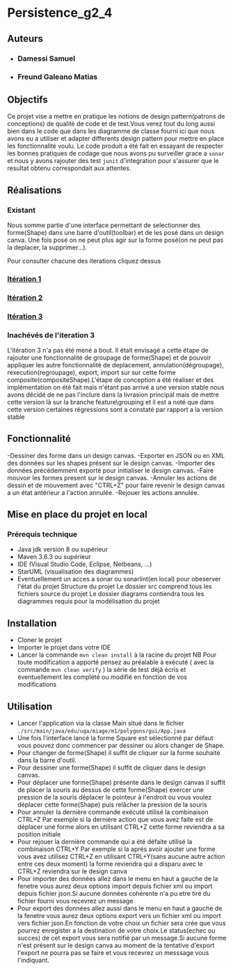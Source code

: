 # Persistence_g2_4

## Auteurs
- ### Damessi Samuel
- ### Freund Galeano Matias

## Objectifs
Ce projet vise a mettre en pratique les notions de design pattern(patrons de conceptions) de qualité de code et de test.Vous verez tout du long aussi bien dans le code que dans les diagramme de classe fourni ici que nous avons eu a utiliser et adapter differents design pattern pour mettre en place les fonctionnalité voulu. Le code produit a été fait en essayant de respecter les bonnes pratiques de codage que nous avons pu surveiller grace a `sonar` et nous y avons rajouter des test `junit` d'integration pour s'assurer que le resultat obtenu correspondait aux attentes.

## Réalisations

### Existant 
Nous somme partie d'une interface permettant de selectionner des forme(Shape) dans une barre d'outil(toolbar) et de les posé dans un design canva. Une fois posé on ne peut plus agir sur la forme posé(on ne peut pas la deplacer, la supprimer...).

Pour consulter chacune des iterations cliquez dessus

### [Itération 1](Iteration1.md) 

### [Itération 2](Iteration2.md) 

### [Itération 3](Iteration3.md) 


### Inachévés de l'iteration 3 
L'itération 3 n'a pas été mené a bout. Il était envisagé a cette étape de rajouter une fonctionnalité de groupage de forme(Shape) et de pouvoir appliquer les autre fonctionnalité de deplacement, annulation(dégroupage), rexecution(regroupage), export, import sur sur cette forme composite(compositeShape).L'étape de conception a été réaliser et des implémentation on été fait mais n'étant pas arrivé a une version stable nous avons décidé de ne pas l'inclure dans la livrasion principal mais de mettre cette version là sur la branche feature\grouping et il est a noté que dans cette version certaines régressions sont a constaté par rapport a la version stable

## Fonctionnalité 
-Dessiner des forme dans un design canvas.
-Exporter en JSON ou en XML des données sur les shapes présent sur le design canvas.
-Importer des données précédemment exporté pour initialiser le design canvas.
-Faire mouvoir les formes present sur le design canvas.
-Annuler les actions de dessin et de mouvement avec "CTRL+Z" pour faire revenir le design canvas a un état antérieur a l'action annulée.
-Rejouer les actions annulée.

## Mise en place du projet en local

### Prérequis technique
- Java jdk version 8 ou supérieur
- Maven 3.6.3 ou supérieur
- IDE (Visual Studio Code, Eclipse, Netbeans, ...)
- StarUML (visualisation des diagrammes)
- Eventuellement un acces a sonar ou sonarlint(en local) pour obeserver l'état du projet 
Structure du projet
Le dossier src comprend tous les fichiers source du projet
Le dossier diagrams contiendra tous les diagrammes requis pour la modélisation du projet

## Installation
- Cloner le projet
- Importer le projet dans votre IDE
- Lancer la commande `mvn clean install` à la racine du projet
NB Pour toute modification a apporté pensez au préalable à exécuté ( avec la commande `mvn clean verify` )   la série de test déjà écris et éventuellement les complété ou modifié en fonction de vos modifications

## Utilisation 
- Lancer l'application via la classe Main situé dans le fichier `./src/main/java/edu/uga/miage/m1/polygons/gui/App.java`
- Une fois l'interface lancé la forme Square est sélectionné par défaut vous pouvez donc commencer par dessiner ou alors changer de Shape.
- Pour changer de forme(Shape) il suffit de cliquer sur la forme souhaité dans la barre d'outil.
- Pour dessiner une forme(Shape) il suffit de cliquer dans le design canvas.
- Pour déplacer une forme(Shape)  présente dans le design canvas il suffit de placer la souris au dessus de cette forme(Shape) exercer une pression de la souris déplacer le pointeur à l'endroit ou vous voulez déplacer cette forme(Shape) puis relâcher la pression de la souris 
- Pour annuler la dernière commande exécuté utilisé la combinaison CTRL+Z 
          Par exemple si la dernière action que vous avez faite est de déplacer une forme alors en utilisant CTRL+Z cette forme reviendra a sa position initiale
- Pour rejouer la dernière commande qui a été défaite utilisé la combinaison CTRL+Y 
          Par exemple si la aprés avoir ajouter une forme vous avez utilisez CTRL+Z en utilisant CTRL+Y(sans aucune autre action entre ces deux moment) la forme reviendra qui a disparu avec le CTRL+Z reviendra sur le design canva
- Pour importer des données allez dans le menu en haut a gauche de la fenetre vous aurez deux options import depuis fichier xml ou import depuis fichier json.Si aucune données cohérente n'a pu etre tiré du fichier fourni vous recevrez un message
- Pour export des données allez aussi dans le menu en haut a gauche de la fenetre vous aurez deux options export vers un fichier xml ou import vers fichier json.En fonction de votre choix un fichier sera crée que vous pourrez enregister a la destination de votre choix.Le status(echec ou succes) de cet export vous sera notifié par un message.Si aucune forme n'est présent sur le design canva au moment de la tentative d'export l'export ne pourra pas se faire et vous recevrez un messsage vous l'indiquant.
